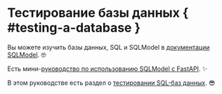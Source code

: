 # Тестирование базы данных { #testing-a-database }

Вы можете изучить базы данных, SQL и SQLModel в <a href="https://sqlmodel.tiangolo.com/" class="external-link" target="_blank">документации SQLModel</a>. 🤓

Есть мини-<a href="https://sqlmodel.tiangolo.com/tutorial/fastapi/" class="external-link" target="_blank">руководство по использованию SQLModel с FastAPI</a>. ✨

В этом руководстве есть раздел о <a href="https://sqlmodel.tiangolo.com/tutorial/fastapi/tests/" class="external-link" target="_blank">тестировании SQL-баз данных</a>. 😎
